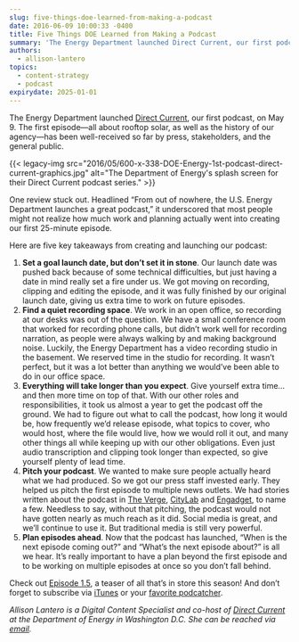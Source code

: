 ```yaml
---
slug: five-things-doe-learned-from-making-a-podcast
date: 2016-06-09 10:00:33 -0400
title: Five Things DOE Learned from Making a Podcast
summary: 'The Energy Department launched Direct Current, our first podcast, on May 9. The first episode&mdash;all about rooftop solar, as well as the history of our agency&mdash;has been well-received so far by press, stakeholders, and the general public. One review'
authors:
  - allison-lantero
topics:
  - content-strategy
  - podcast
expirydate: 2025-01-01
---
```


The Energy Department launched [Direct Current](http://energy.gov/direct-current-energygov-podcast), our first podcast, on May 9. The first episode—all about rooftop solar, as well as the history of our agency—has been well-received so far by press, stakeholders, and the general public.

{{< legacy-img src="2016/05/600-x-338-DOE-Energy-1st-podcast-direct-current-graphics.jpg" alt="The Department of Energy's splash screen for their Direct Current podcast series." >}}

One review stuck out. Headlined “From out of nowhere, the U.S. Energy Department launches a great podcast,” it underscored that most people might not realize how much work and planning actually went into creating our first 25-minute episode.

Here are five key takeaways from creating and launching our podcast:

  1. **Set a goal launch date, but don’t set it in stone**. Our launch date was pushed back because of some technical difficulties, but just having a date in mind really set a fire under us. We got moving on recording, clipping and editing the episode, and it was fully finished by our original launch date, giving us extra time to work on future episodes.
  2. **Find a quiet recording space**. We work in an open office, so recording at our desks was out of the question. We have a small conference room that worked for recording phone calls, but didn’t work well for recording narration, as people were always walking by and making background noise. Luckily, the Energy Department has a video recording studio in the basement. We reserved time in the studio for recording. It wasn’t perfect, but it was a lot better than anything we would’ve been able to do in our office space.
  3. **Everything will take longer than you expect**. Give yourself extra time… and then more time on top of that. With our other roles and responsibilities, it took us almost a year to get the podcast off the ground. We had to figure out what to call the podcast, how long it would be, how frequently we’d release episode, what topics to cover, who would host, where the file would live, how we would roll it out, and many other things all while keeping up with our other obligations. Even just audio transcription and clipping took longer than expected, so give yourself plenty of lead time.
  4. **Pitch your podcast**. We wanted to make sure people actually heard what we had produced. So we got our press staff invested early. They helped us pitch the first episode to multiple news outlets. We had stories written about the podcast in [The Verge](http://energy.gov/direct-current-energygov-podcast), [CityLab](http://www.citylab.com/navigator/2016/05/the-department-of-energy-just-launched-a-surprisingly-great-podcast/482583/) and [Engadget](http://www.engadget.com/2016/05/09/energy-department-podcast/), to name a few. Needless to say, without that pitching, the podcast would not have gotten nearly as much reach as it did. Social media is great, and we’ll continue to use it. But traditional media is still very powerful.
  5. **Plan episodes ahead**. Now that the podcast has launched, “When is the next episode coming out?” and “What’s the next episode about?” is all we hear. It’s really important to have a plan beyond the first episode and to be working on multiple episodes at once so you don’t fall behind.

Check out [Episode 1.5](http://www.citylab.com/navigator/2016/05/the-department-of-energy-just-launched-a-surprisingly-great-podcast/482583/), a teaser of all that’s in store this season! And don’t forget to subscribe via [iTunes](https://itunes.apple.com/us/podcast/direct-current-energy.gov/id1110797865) or your [favorite podcatcher](http://energy.gov/podcasts/direct-current-energygov-podcast).

_Allison Lantero is a Digital Content Specialist and co-host of [Direct Current](http://energy.gov/direct-current-energygov-podcast) at the Department of Energy in Washington D.C. She can be reached via [email](mailto:allison.lantero@hq.doe.gov)._
